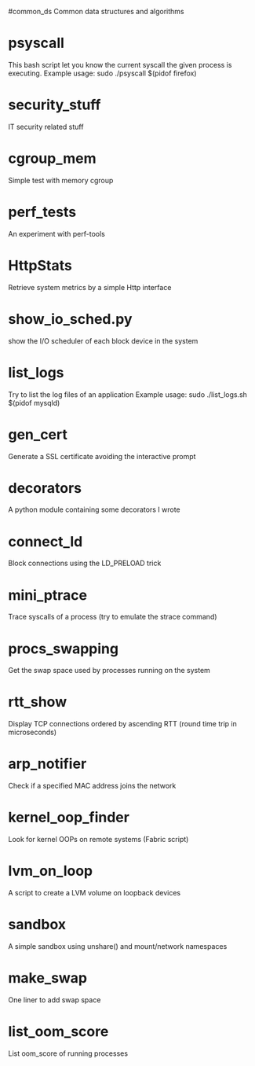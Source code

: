 
#common_ds
Common data structures and algorithms

# psyscall
This bash script let you know the current syscall the given process is executing.
Example usage: sudo ./psyscall $(pidof firefox)

# security_stuff
IT security related stuff

# cgroup_mem
Simple test with memory cgroup

# perf_tests
An experiment with perf-tools

# HttpStats
Retrieve system metrics by a simple Http interface

# show_io_sched.py
show the I/O scheduler of each block device in the system

# list_logs
Try to list the log files of an application
Example usage: sudo ./list_logs.sh $(pidof mysqld)

# gen_cert
Generate a SSL certificate avoiding the interactive prompt


# decorators
A python module containing some decorators I wrote

# connect_ld
Block connections using the LD_PRELOAD trick

# mini_ptrace
Trace syscalls of a process (try to emulate the strace command)

# procs_swapping
Get the swap space used by processes running on the system

# rtt_show
Display TCP connections ordered by ascending RTT (round time trip in microseconds)

# arp_notifier
Check if a specified MAC address joins the network

# kernel_oop_finder
Look for kernel OOPs on remote systems (Fabric script)

# lvm_on_loop
A script to create a LVM volume on loopback devices

# sandbox
A simple sandbox using unshare() and mount/network namespaces

# make_swap
One liner to add swap space

# list_oom_score
List oom_score of running processes
